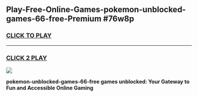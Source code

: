 
## Play-Free-Online-Games-pokemon-unblocked-games-66-free-Premium #76w8p
<h3>
<a href="https://premium.freeplayer.one?title=pokemon-unblocked-games-66-free&ref=8M">CLICK TO PLAY</a></h3>
<hr>

<h3>
<a href="https://premium.freeplayer.one?title=pokemon-unblocked-games-66-free&ref=8M">CLICK 2 PLAY</a>
  
</h3>

<a href="https://premium.freeplayer.one?title=pokemon-unblocked-games-66-free&ref=8M"><img src="https://clearcache.store/games.png"></a>


**pokemon-unblocked-games-66-free games unblocked: Your Gateway to Fun and Accessible Online Gaming**
